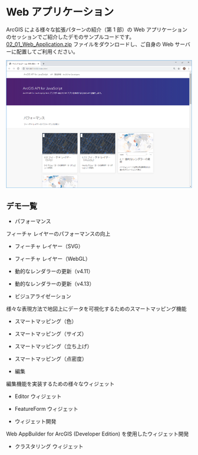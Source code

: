 # Web アプリケーション

ArcGIS による様々な拡張パターンの紹介（第 1 部）の Web アプリケーションのセッションでご紹介したデモのサンプルコードです。
[02_01_Web_Application.zip](https://github.com/EsriJapan/workshops/raw/master/20191211_maplocation-dev-technical-session/Sample_Code/02_01_Web_Application/02_01_Web_Application.zip) ファイルをダウンロードし、ご自身の Web サーバーに配置してご利用ください。

![web-application](image/sample.png)

## デモ一覧

* パフォーマンス

 フィーチャ レイヤーのパフォーマンスの向上

 * フィーチャ レイヤー（SVG）
 * フィーチャ レイヤー（WebGL）
 * 動的なレンダラーの更新（v4.11）
 * 動的なレンダラーの更新（v4.13）


* ビジュアライゼーション

 様々な表現方法で地図上にデータを可視化するためのスマートマッピング機能

 * スマートマッピング（色）
 * スマートマッピング（サイズ）
 * スマートマッピング（立ち上げ）
 * スマートマッピング（点密度）


* 編集

 編集機能を実装するための様々なウィジェット

 * Editor ウィジェット
 * FeatureForm ウィジェット


* ウィジェット開発

 Web AppBuilder for ArcGIS (Developer Edition) を使用したウィジェット開発

 * クラスタリング ウィジェット

